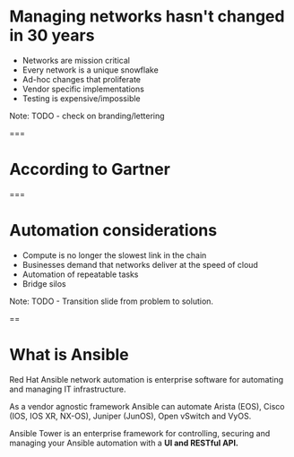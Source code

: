 # Managing networks hasn't changed in 30 years

- Networks are mission critical
- Every network is a unique snowflake
- Ad-hoc changes that proliferate
- Vendor specific implementations
- Testing is expensive/impossible

Note: TODO - check on branding/lettering

===

# According to Gartner

===

# Automation considerations

- Compute is no longer the slowest link in the chain
- Businesses demand that networks deliver at the speed of cloud
- Automation of repeatable tasks
- Bridge silos

Note: TODO - Transition slide from problem to solution.

==

# What is Ansible

Red Hat Ansible network automation is enterprise software for automating and managing IT infrastructure.

As a vendor agnostic framework Ansible can automate Arista (EOS), Cisco (IOS, IOS XR, NX-OS), Juniper (JunOS), Open vSwitch and VyOS.

Ansible Tower is an enterprise framework for controlling, securing and managing your Ansible automation with a **UI and RESTful API.**
